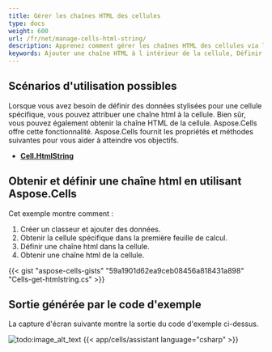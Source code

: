```yaml
---
title: Gérer les chaînes HTML des cellules
type: docs
weight: 600
url: /fr/net/manage-cells-html-string/
description: Apprenez comment gérer les chaînes HTML des cellules via l API Aspose.Cells for .NET.
keywords: Ajouter une chaîne HTML à l intérieur de la cellule, Définir une chaîne HTML à l intérieur de la cellule, Ajouter une chaîne HTML, Obtenir la chaîne HTML de la cellule, Gérer les chaînes HTML des cellules
---
```


## **Scénarios d'utilisation possibles**
Lorsque vous avez besoin de définir des données stylisées pour une cellule spécifique, vous pouvez attribuer une chaîne html à la cellule. Bien sûr, vous pouvez également obtenir la chaîne HTML de la cellule. Aspose.Cells offre cette fonctionnalité. Aspose.Cells fournit les propriétés et méthodes suivantes pour vous aider à atteindre vos objectifs.
- [**Cell.HtmlString**](https://reference.aspose.com/cells/net/aspose.cells/cell/htmlstring)

## **Obtenir et définir une chaîne html en utilisant Aspose.Cells**
Cet exemple montre comment :

1. Créer un classeur et ajouter des données.
1. Obtenir la cellule spécifique dans la première feuille de calcul.
1. Définir une chaîne html dans la cellule.
1. Obtenir une chaîne html de la cellule.

{{< gist "aspose-cells-gists" "59a1901d62ea9ceb08456a818431a898" "Cells-get-htmlstring.cs" >}}

## Sortie générée par le code d'exemple

La capture d'écran suivante montre la sortie du code d'exemple ci-dessus.

![todo:image_alt_text](htmlstring.png)
{{< app/cells/assistant language="csharp" >}}
